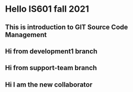 # Hello IS601 fall 2021
## This is introduction to GIT Source Code Management
## Hi from development1 branch
## Hi from support-team branch
## Hi I am the new collaborator